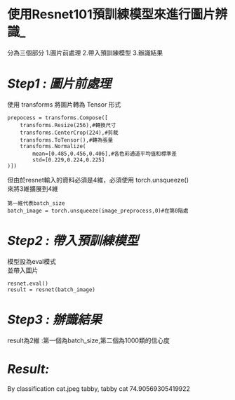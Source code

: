 # 使用Resnet101預訓練模型來進行圖片辨識_
分為三個部分
1.圖片前處理
2.帶入預訓練模型
3.辦識結果

# _Step1 : 圖片前處理_
使用 transforms 將圖片轉為 Tensor 形式  
    
    prepocess = transforms.Compose([
        transforms.Resize(256),#轉換尺寸
        transforms.CenterCrop(224),#剪裁
        transforms.ToTensor(),#轉為張量
        transforms.Normalize(
            mean=[0.485,0.456,0.406],#各色彩通道平均值和標準差
            std=[0.229,0.224,0.225]
    )])
但由於resnet輸入的資料必須是4維，必須使用 torch.unsqueeze()  
來將3維擴展到4維    
    
    第一維代表batch_size
    batch_image = torch.unsqueeze(image_preprocess,0)#在第0階處

# _Step2 :_ _帶入預訓練模型_
模型設為eval模式  
並帶入圖片
    
    resnet.eval()
    result = resnet(batch_image)

# _Step3 :_ _辦識結果_
result為2維 :第一個為batch_size,第二個為1000類的信心度  

# _Result:_  
By classification cat.jpeg
    tabby, tabby cat 74.90569305419922
